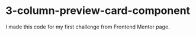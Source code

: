 # 3-column-preview-card-component
I made this code for my first challenge from Frontend Mentor page.
